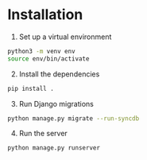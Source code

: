 # Installation

1. Set up a virtual environment

```bash
python3 -m venv env
source env/bin/activate
```

2. Install the dependencies

```bash
pip install .
```

3. Run Django migrations

```bash
python manage.py migrate --run-syncdb
```

4. Run the server

```bash
python manage.py runserver
```

